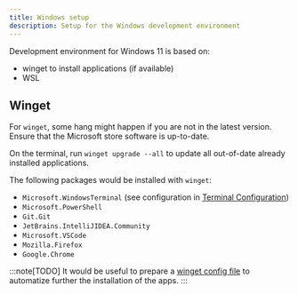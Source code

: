 ```yaml
---
title: Windows setup
description: Setup for the Windows development environment
---
```


Development environment for Windows 11 is based on:

- winget to install applications (if available)
- WSL

## Winget

For `winget`, some hang might happen if you are not in the latest version.
Ensure that the Microsoft store software is up-to-date.

On the terminal, run `winget upgrade --all` to update all out-of-date already installed applications.

The following packages would be installed with `winget`:

- `Microsoft.WindowsTerminal` (see configuration in [Terminal Configuration](/tool/terminal))
- `Microsoft.PowerShell`
- `Git.Git`
- `JetBrains.IntelliJIDEA.Community`
- `Microsoft.VSCode`
- `Mozilla.Firefox`
- `Google.Chrome`

:::note[TODO]
It would be useful to prepare a [winget config file]() to automatize further the installation of the apps.
:::

